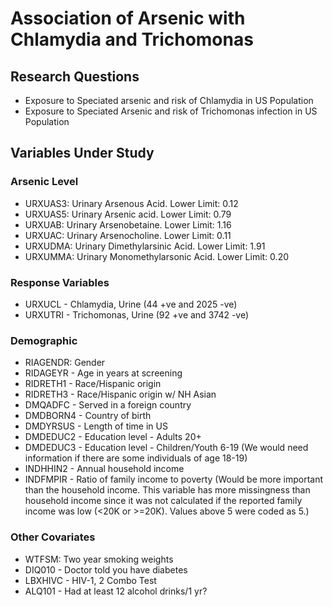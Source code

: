 # Association of Arsenic with Chlamydia and Trichomonas

## Research Questions

* Exposure to Speciated arsenic and risk of Chlamydia in US  Population
* Exposure to Speciated Arsenic and risk of Trichomonas infection in US Population

## Variables Under Study

### Arsenic Level
* URXUAS3: Urinary Arsenous Acid. Lower Limit: 0.12
* URXUAS5: Urinary Arsenic acid. Lower Limit: 0.79
* URXUAB: Urinary Arsenobetaine. Lower Limit: 1.16
* URXUAC: Urinary Arsenocholine. Lower Limit: 0.11
* URXUDMA: Urinary Dimethylarsinic Acid. Lower Limit: 1.91
* URXUMMA: Urinary Monomethylarsonic Acid. Lower Limit: 0.20

### Response Variables

* URXUCL - Chlamydia, Urine (44 +ve and 2025 -ve)
* URXUTRI - Trichomonas, Urine (92 +ve and 3742 -ve)




### Demographic

* RIAGENDR: Gender
* RIDAGEYR - Age in years at screening
* RIDRETH1 - Race/Hispanic origin
* RIDRETH3 - Race/Hispanic origin w/ NH Asian
* DMQADFC - Served in a foreign country
* DMDBORN4 - Country of birth
* DMDYRSUS - Length of time in US
* DMDEDUC2 - Education level - Adults 20+
* DMDEDUC3 - Education level - Children/Youth 6-19 (We would need information if there are some individuals of age 18-19)
* INDHHIN2 - Annual household income
* INDFMPIR - Ratio of family income to poverty (Would be more important than the household income. This variable has more missingness than household income since it was not calculated if the reported family income was low (<20K or >=20K). Values above 5 were coded as 5.)

### Other Covariates
* WTFSM: Two year smoking weights
* DIQ010 - Doctor told you have diabetes
* LBXHIVC - HIV-1, 2 Combo Test
* ALQ101 - Had at least 12 alcohol drinks/1 yr?



